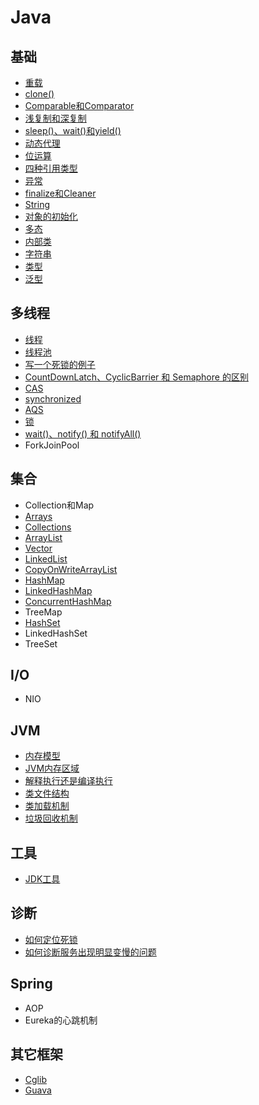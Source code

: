 # Java

## 基础

- [重载](override.md)
- [clone()](clone.md)
- [Comparable和Comparator](comparable-comparator.md)
- [浅复制和深复制](shallow-copy-deep-copy.md)
- [sleep()、wait()和yield()](https://github.com/pojozhang/playground/blob/master/solutions/java/src/test/java/playground/interview/SleepWaitYieldTest.java)
- [动态代理](dynamic-proxy.md)
- [位运算](https://github.com/pojozhang/playground/blob/master/solutions/java/src/test/java/playground/interview/BitwiseTest.java)
- [四种引用类型](reference.md)
- [异常](exception.md)
- [finalize和Cleaner](finalize-cleaner.md)
- [String](string.md)
- [对象的初始化](initialization.md)
- [多态](polymorphism.md)
- [内部类](inner-class.md)
- [字符串](string.md)
- [类型](class.md)
- [泛型](generics.md)

## 多线程

- [线程](thread.md)
- [线程池](thread-pool.md)
- [写一个死锁的例子](https://github.com/pojozhang/playground/blob/master/solutions/java/src/test/java/playground/interview/DeadLockTest.java)
- [CountDownLatch、CyclicBarrier 和 Semaphore 的区别](https://github.com/pojozhang/playground/blob/master/solutions/java/src/test/java/playground/interview/ThreadSyncTest.java)
- [CAS](cas.md)
- [synchronized](synchronized.md)
- [AQS](aqs.md)
- [锁](lock.md)
- [wait()、notify() 和 notifyAll()](wait-notify-notifyAll.md)
- ForkJoinPool

## 集合

- Collection和Map
- [Arrays](arrays.md)
- [Collections](collections.md)
- [ArrayList](arraylist.md)
- [Vector](vector.md)
- [LinkedList](linkedlist.md)
- [CopyOnWriteArrayList](copy-on-write-array-list.md)
- [HashMap](hashmap.md)
- [LinkedHashMap](linkedhashmap.md)
- [ConcurrentHashMap](concurrent-hashmap.md)
- TreeMap
- [HashSet](hashset.md)
- LinkedHashSet
- TreeSet

## I/O

- NIO

## JVM

- [内存模型](jmm.md)
- [JVM内存区域](jvm-memory-areas.md)
- [解释执行还是编译执行](jit.md)
- [类文件结构](classfile.md)
- [类加载机制](classloader.md)
- [垃圾回收机制](gc.md)

## 工具

- [JDK工具](jdk-tools.md)

## 诊断

- [如何定位死锁](locate-dead-lock.md)
- [如何诊断服务出现明显变慢的问题](service-slow-down.md)

## Spring

- AOP
- Eureka的心跳机制

## 其它框架

- [Cglib](cglib.md)
- [Guava](guava.md)